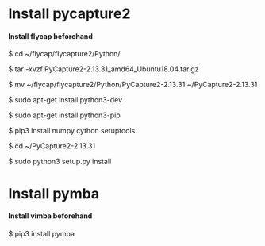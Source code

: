 # Install pycapture2

#### Install flycap beforehand

$ cd ~/flycap/flycapture2/Python/

$ tar -xvzf PyCapture2-2.13.31_amd64_Ubuntu18.04.tar.gz

$ mv ~/flycap/flycapture2/Python/PyCapture2-2.13.31 ~/PyCapture2-2.13.31

$ sudo apt-get install python3-dev

$ sudo apt-get install python3-pip

$ pip3 install numpy cython setuptools

$ cd ~/PyCapture2-2.13.31

$ sudo python3 setup.py install

# Install pymba 

#### Install vimba beforehand

$ pip3 install pymba

